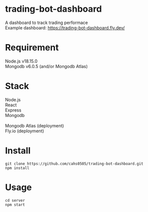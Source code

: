 # trading-bot-dashboard
A dashboard to track trading performace<br />
Example dashboard: https://trading-bot-dashboard.fly.dev/

# Requirement
Node.js v18.15.0<br />
Mongodb v6.0.5 (and/or Mongodb Atlas)

# Stack
Node.js<br />
React<br />
Express<br />
Mongodb <br />
<br />
Mongodb Atlas (deployment)<br />
Fly.io (deployment)

# Install
```
git clone https://github.com/cahs0505/trading-bot-dashboard.git
npm install
```

# Usage
```
cd server
npm start
```

